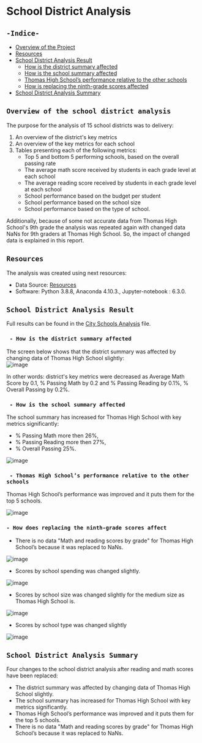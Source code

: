# School District Analysis	
## `-Indice-`	
	
- [Overview of the Project](#overview-of-the-school-district-analysis)	
- [Resources](#resources)	
- [School District Analysis Result](#School-District-Analysis-Result)	
  - [How is the district summary affected](#How-is-the-district-summary-affected)	
  - [How is the school summary affected](#How-is-the-school-summary-affected)	
  - [Thomas High School’s performance relative to the other schools](#performance-relative-to-the-other-schools)
  - [How is replacing the ninth-grade scores affected](#How-does-replacing-the-ninth-grade-scores-affect)		 
- [School District Analysis Summary](#School-District-Analysis-Summary)	
	
## `Overview of the school district analysis`	
	
The purpose for the analysis of 15 school districts was to delivery: 	
1. An overview of the district's key metrics	
2. An overview of the key metrics for each school	
3. Tables presenting each of the following metrics:	
    - Top 5 and bottom 5 performing schools, based on the overall passing rate	
    - The average math score received by students in each grade level at each school	
    - The average reading score received by students in each grade level at each school	
    - School performance based on the budget per student	
    - School performance based on the school size 	
    - School performance based on the type of school.	
	
 Additionally, because of some not accurate data from Thomas High School's 9th grade the analysis was repeated again with changed data NaNs for 9th graders at Thomas High School. So, the impact of changed data is explained in this report.	
## `Resources`	
The analysis was created using next resources:	
  - Data Source:  [Resources](./Resources/)	
  - Software: Python 3.8.8, Anaconda 4.10.3., Jupyter-notebook : 6.3.0.	
## `School District Analysis Result`	
	
Full results can be found in the [City Schools Analysis](./PyCitySchools_Challenge.ipynb) file.	
  ### ` - How is the district summary affected`	
	
The screen below shows that the district summary was affected by changing data of Thomas High School slightly:	
![image](https://user-images.githubusercontent.com/68247343/126917260-9d6f821e-b6db-438f-b69c-9b2adb75fb48.png)	

In other words: district's key metrics were decreased as Average Math Score by 0.1, % Passing Math by 0.2 and % Passing Reading by 0.1%, % Overall Passing by 0.2%.
  ### ` - How is the school summary affected`	

The school summary has increased for Thomas High School with key metrics significantly:
  - % Passing Math more then 26%, 
  - % Passing Reading more then 27%, 
  - % Overall Passing 25%.
  
![image](https://user-images.githubusercontent.com/68247343/126929760-97c2c2d1-a995-4d61-afe8-93548d29ea06.png)

  ### ` - Thomas High School’s performance relative to the other schools`	

Thomas High School’s performance was improved and it puts them for the top 5 schools.

![image](https://user-images.githubusercontent.com/68247343/126929806-02e4869e-5203-4bb9-8333-13a1441f0cc0.png)
 
  ### `- How does replacing the ninth-grade scores affect`	

 - There is no data "Math and reading scores by grade" for Thomas High School’s because it was replaced to NaNs.

![image](https://user-images.githubusercontent.com/68247343/126929963-c31a7449-4800-47de-b2b2-1b2c114ab1ae.png)

 - Scores by school spending was changed slightly.

![image](https://user-images.githubusercontent.com/68247343/126930052-b9ed687a-ee65-44b7-b7d8-adc7d4a876bb.png)

 - Scores by school size was changed slightly for the medium size as Thomas High School is.

![image](https://user-images.githubusercontent.com/68247343/126930168-55b17b6e-ff98-44b2-8fee-7931af9e953f.png)

- Scores by school type	was changed slightly

![image](https://user-images.githubusercontent.com/68247343/126930311-51bdf601-bec9-4945-8781-12a4b5675fef.png)

	
## `School District Analysis Summary`	
	
Four changes to the school district analysis after reading and math scores have been replaced:
  - The district summary was affected by changing data of Thomas High School slightly.
  - The school summary has increased for Thomas High School with key metrics significantly.
  - Thomas High School’s performance was improved and it puts them for the top 5 schools.
  - There is no data "Math and reading scores by grade" for Thomas High School’s because it was replaced to NaNs.

